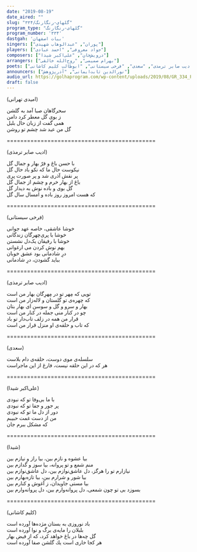 ```yaml
---
date: "2019-08-19"
date_aired: ""
slug: "گلهای-رنگارنگ/۳۳۴"
program_type: "گلهای-رنگارنگ"
program_number: '۳۳۴'
dastgah: 'بیات اصفهان'
singers: ["پوران", "عبدالوهاب شهیدی"]
players: ["جواد معروفی", "احمد عبادی"]
composers: ["درویش‌خان", "علی‌اکبر شیدا"]
arrangers: ["بهرام صمیمی", "روح‌الله خالقی"]
poets: ["شیدا", "امیدی تهرانی", "ادیب صابر ترمذی", "سعدی", "فرخی سیستانی", "ابوطالب کلیم کاشانی"]
announcers: ["نورالدین ثابت‌ایمانی", "آذرپژوهش"]
audio_url: https://golhaprogram.com/wp-content/uploads/2019/08/GR_334_Pouran_Shahidi.mp3
draft: false
---
```


(امیدی تهرانی)  

سحرگاهان صبا آمد به گلشن  
ز بوی گل معطر کرد دامن  
همی گفت از زبان حال بلبل  
گل من عید شد چشم تو روشن  

============================================  

(ادیب صابر ترمذی)  

با حسن باغ و فرّ بهار و جمال گل  
نیکوست حال ما که نکو باد حال گل  
پر نقش آذری شد و پر صورت پری  
باغ از بهار خرم و چشم از جمال گل  
گل بوی و باده نوش به دیدار گل  
که هست امروز روز باده و امسال سال گل  

============================================  

(فرخی سیستانی)  

خوشا عاشقی، خاصه عهد جوانی  
خوشا با پری‌چهرگان زندگانی  
خوشا با رفیقان یک‌دل نشستن  
بهم نوش کردن می ارغوانی  
درِ شادمانی بود عشق خوبان  
بباید گشودن، درِ شادمانی  

============================================  

(ادیب صابر ترمذی)  

تویی که مِهر تو در مِهرِگان بهار من است  
که چهره‌ی تو گلستان و لاله‌زار من است  
بهار و سرو و گل و سوسن ای بهار بتان  
چو در کنار منی جمله در کنار من است  
قرار من همه در زلف تاب‌دار تو باد  
که تاب و حلقه‌ی او منزل قرار من است  

============================================  

(سعدی)  

سلسله‌ی موی دوست، حلقه‌ی دام بلاست  
هر که در این حلقه نیست، فارغ از این ماجراست  

============================================  

(علی‌اکبر شیدا)  

با ما بی‌وفا تو که نبودی  
پر جور و جفا تو که نبودی  
دور از دل ما تو که نبودی  
من از دست غمت حبیبم  
که مشکل ببرم جان  

============================================  

(شیدا)  

بیا عشوه و نازم بین، بیا راز و نیازم بین  
منم شمع و تو پروانه، بیا سوز و گدازم بین  
نیازارم تو را هرگز، دل عاشق‌نوازم بین، دل عاشق‌نوازم بین  
بیا شور و شرارم بین، بیا تازه‌بهارم بین  
بیا مستی جاویدان، ز آغوش و کنارم بین  
بسوزد بی تو چون شمعی، دل پروانه‌وارم بین، دل پروانه‌وارم بین  

============================================  

(کلیم کاشانی)  

باد نوروزی به بستان مژده‌ها آورده است  
بلبلان را مایه‌ی برگ و نوا آورده است  
گل چه‌ها در باغ خواهد کرد، که از فیض بهار  
هر کجا خاری است یك گلشن صفا آورده است  
